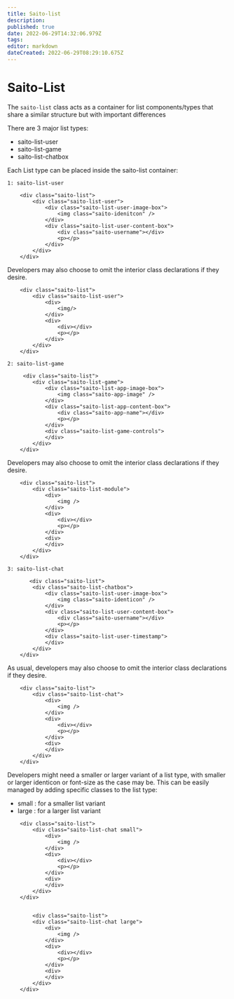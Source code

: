 ```yaml
---
title: Saito-list
description: 
published: true
date: 2022-06-29T14:32:06.979Z
tags: 
editor: markdown
dateCreated: 2022-06-29T08:29:10.675Z
---
```


# Saito-List

The ```saito-list``` class acts as a container for list components/types that share a similar structure but with important differences

There are 3 major list types:
- saito-list-user
- saito-list-game
- saito-list-chatbox



Each List type can be placed inside the saito-list container:

```1: saito-list-user```
```
    <div class="saito-list">
        <div class="saito-list-user">
            <div class="saito-list-user-image-box">
                <img class="saito-idenitcon" />
            </div>
            <div class="saito-list-user-content-box">
                <div class="saito-username"></div>
                <p></p>
            </div>
        </div>
    </div>
````

Developers may also choose to omit the interior class declarations if they desire.
````
    <div class="saito-list">
        <div class="saito-list-user">
            <div>
                <img/>
            </div>
            <div>
                <div></div>
                <p></p>
            </div> 
        </div>
    </div>
````



```2: saito-list-game```
```
     <div class="saito-list">
        <div class="saito-list-game">
            <div class="saito-list-app-image-box">
                <img class="saito-app-image" />
            </div>
            <div class="saito-list-app-content-box">
                <div class="saito-app-name"></div>
                <p></p>
            </div>
            <div class="saito-list-game-controls">
            </div>
        </div>
    </div>
````
Developers may also choose to omit the interior class declarations if they desire.

```
    <div class="saito-list">
        <div class="saito-list-module">
            <div>
                <img />
            </div>
            <div>
                <div></div>
                <p></p>
            </div>
            <div>
            </div>
        </div>
    </div>
````





```3: saito-list-chat```
````
       <div class="saito-list">
        <div class="saito-list-chatbox">
            <div class="saito-list-user-image-box">
                <img class="saito-identicon" />
            </div>
            <div class="saito-list-user-content-box">
                <div class="saito-username"></div>
                <p></p>
            </div>
            <div class="saito-list-user-timestamp">
            </div>
        </div>
    </div>
````

As usual, developers may also choose to omit the interior class declarations if they desire.
````
    <div class="saito-list">
        <div class="saito-list-chat">
            <div>
                <img />
            </div>
            <div>
                <div></div>
                <p></p>
            </div>
            <div>
            </div>
        </div>
    </div>
````




Developers might need a smaller or larger variant of a list type, with smaller or larger identicon or font-size as the case may be. This can be easily managed by adding specific classes to the list type:
 
- small  : for a smaller list variant
- large  : for a larger list variant



``````
    <div class="saito-list">
        <div class="saito-list-chat small">
            <div>
                <img />
            </div>
            <div>
                <div></div>
                <p></p>
            </div>
            <div>
            </div>
        </div>
    </div>
    
    
        <div class="saito-list">
        <div class="saito-list-chat large">
            <div>
                <img />
            </div>
            <div>
                <div></div>
                <p></p>
            </div>
            <div>
            </div>
        </div>
    </div>
    
    
    
    
    
``````
